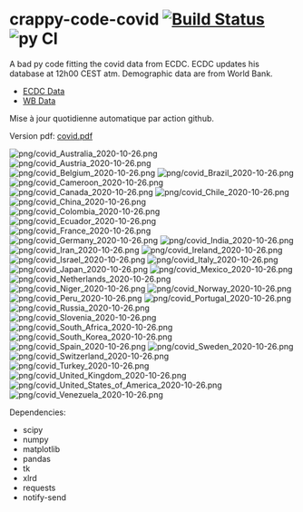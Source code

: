 # crappy-code-covid [![Build Status](https://cloud.drone.io/api/badges/a-lemonnier/crappy-code-covid/status.svg)](https://cloud.drone.io/a-lemonnier/crappy-code-covid) ![py CI](https://github.com/a-lemonnier/crappy-code-covid/workflows/py%20CI/badge.svg)
 
A bad py code fitting the covid data from ECDC. ECDC updates his database at 12h00 CEST atm. Demographic data are from World Bank.
 
- [ECDC Data](https://www.ecdc.europa.eu/en/publications-data/download-todays-data-geographic-distribution-covid-19-cases-worldwide)
- [WB Data](https://data.worldbank.org/indicator/sp.pop.totl)
 
 
Mise à jour quotidienne automatique par action github.
 
Version pdf: [covid.pdf](https://github.com/a-lemonnier/crappy-code-covid/raw/master/covid.pdf)
 
![png/covid_Australia_2020-10-26.png](png/covid_Australia_2020-10-26.png)
![png/covid_Austria_2020-10-26.png](png/covid_Austria_2020-10-26.png)
![png/covid_Belgium_2020-10-26.png](png/covid_Belgium_2020-10-26.png)
![png/covid_Brazil_2020-10-26.png](png/covid_Brazil_2020-10-26.png)
![png/covid_Cameroon_2020-10-26.png](png/covid_Cameroon_2020-10-26.png)
![png/covid_Canada_2020-10-26.png](png/covid_Canada_2020-10-26.png)
![png/covid_Chile_2020-10-26.png](png/covid_Chile_2020-10-26.png)
![png/covid_China_2020-10-26.png](png/covid_China_2020-10-26.png)
![png/covid_Colombia_2020-10-26.png](png/covid_Colombia_2020-10-26.png)
![png/covid_Ecuador_2020-10-26.png](png/covid_Ecuador_2020-10-26.png)
![png/covid_France_2020-10-26.png](png/covid_France_2020-10-26.png)
![png/covid_Germany_2020-10-26.png](png/covid_Germany_2020-10-26.png)
![png/covid_India_2020-10-26.png](png/covid_India_2020-10-26.png)
![png/covid_Iran_2020-10-26.png](png/covid_Iran_2020-10-26.png)
![png/covid_Ireland_2020-10-26.png](png/covid_Ireland_2020-10-26.png)
![png/covid_Israel_2020-10-26.png](png/covid_Israel_2020-10-26.png)
![png/covid_Italy_2020-10-26.png](png/covid_Italy_2020-10-26.png)
![png/covid_Japan_2020-10-26.png](png/covid_Japan_2020-10-26.png)
![png/covid_Mexico_2020-10-26.png](png/covid_Mexico_2020-10-26.png)
![png/covid_Netherlands_2020-10-26.png](png/covid_Netherlands_2020-10-26.png)
![png/covid_Niger_2020-10-26.png](png/covid_Niger_2020-10-26.png)
![png/covid_Norway_2020-10-26.png](png/covid_Norway_2020-10-26.png)
![png/covid_Peru_2020-10-26.png](png/covid_Peru_2020-10-26.png)
![png/covid_Portugal_2020-10-26.png](png/covid_Portugal_2020-10-26.png)
![png/covid_Russia_2020-10-26.png](png/covid_Russia_2020-10-26.png)
![png/covid_Slovenia_2020-10-26.png](png/covid_Slovenia_2020-10-26.png)
![png/covid_South_Africa_2020-10-26.png](png/covid_South_Africa_2020-10-26.png)
![png/covid_South_Korea_2020-10-26.png](png/covid_South_Korea_2020-10-26.png)
![png/covid_Spain_2020-10-26.png](png/covid_Spain_2020-10-26.png)
![png/covid_Sweden_2020-10-26.png](png/covid_Sweden_2020-10-26.png)
![png/covid_Switzerland_2020-10-26.png](png/covid_Switzerland_2020-10-26.png)
![png/covid_Turkey_2020-10-26.png](png/covid_Turkey_2020-10-26.png)
![png/covid_United_Kingdom_2020-10-26.png](png/covid_United_Kingdom_2020-10-26.png)
![png/covid_United_States_of_America_2020-10-26.png](png/covid_United_States_of_America_2020-10-26.png)
![png/covid_Venezuela_2020-10-26.png](png/covid_Venezuela_2020-10-26.png)
 
Dependencies:
- scipy
- numpy
- matplotlib
- pandas
- tk
- xlrd
- requests
- notify-send
